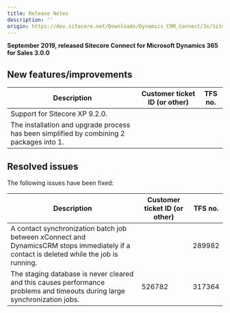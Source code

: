```yaml
---
title: Release Notes
description: ''
origin: https://dev.sitecore.net/Downloads/Dynamics_CRM_Connect/3x/Sitecore_Connect_for_Microsoft_Dynamics_365_for_Sales_300/Release_Notes
---
```


**September 2019, released Sitecore Connect for Microsoft Dynamics 365 for Sales 3.0.0**

## New features/improvements

 | Description | Customer ticket ID (or other) | TFS no. |
 | --- | --- | --- |
 | Support for Sitecore XP 9.2.0. |  |  |
 | The installation and upgrade process has been simplified by combining 2 packages into 1. |  |  |

## Resolved issues

The following issues have been fixed:

 | Description | Customer ticket ID (or other) | TFS no. |
 | --- | --- | --- |
 | A contact synchronization batch job between xConnect and DynamicsCRM stops immediately if a contact is deleted while the job is running. |  | 289982 |
 | The staging database is never cleared and this causes performance problems and timeouts during large synchronization jobs. | 526782 | 317364 |